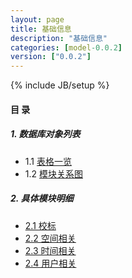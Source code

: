 ```yaml
---
layout: page
title: 基础信息 
description: "基础信息"
categories: [model-0.0.2]
version: ["0.0.2"]
---
```

{% include JB/setup %}

#### 目 录

##### 1. 数据库对象列表
  * 1.1 [表格一览](tables.html)
  * 1.2 [模块关系图](images.html)

##### 2. 具体模块明细
* [2.1 校标](xb.html)
* [2.2 空间相关](space.html)
* [2.3 时间相关](time.html)
* [2.4 用户相关](user.html)
